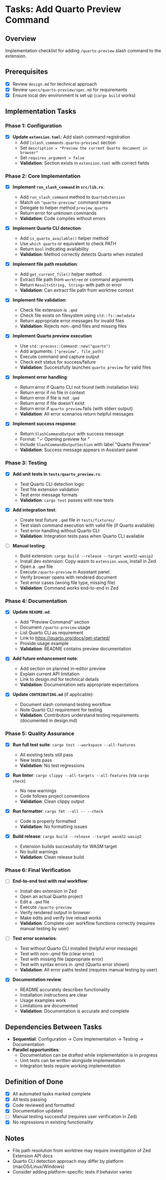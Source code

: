 # Tasks: Add Quarto Preview Command

## Overview
Implementation checklist for adding `/quarto-preview` slash command to the extension.

## Prerequisites
- [x] Review `design.md` for technical approach
- [x] Review `specs/quarto-preview/spec.md` for requirements
- [x] Ensure local dev environment is set up (`cargo build` works)

## Implementation Tasks

### Phase 1: Configuration
- [x] **Update `extension.toml`**: Add slash command registration
  - Add `[slash_commands.quarto-preview]` section
  - Set `description = "Preview the current Quarto document in browser"`
  - Set `requires_argument = false`
  - **Validation**: Section exists in `extension.toml` with correct fields

### Phase 2: Core Implementation
- [x] **Implement `run_slash_command` in `src/lib.rs`**:
  - Add `run_slash_command` method to `QuartoExtension`
  - Match on `"quarto-preview"` command name
  - Delegate to helper method `preview_quarto`
  - Return error for unknown commands
  - **Validation**: Code compiles without errors

- [x] **Implement Quarto CLI detection**:
  - Add `is_quarto_available()` helper method
  - Use `which quarto` or equivalent to check PATH
  - Return `bool` indicating availability
  - **Validation**: Method correctly detects Quarto when installed

- [x] **Implement file path resolution**:
  - Add `get_current_file()` helper method
  - Extract file path from `worktree` or command arguments
  - Return `Result<String, String>` with path or error
  - **Validation**: Can extract file path from worktree context

- [x] **Implement file validation**:
  - Check file extension is `.qmd`
  - Check file exists on filesystem using `std::fs::metadata`
  - Return appropriate error messages for invalid files
  - **Validation**: Rejects non-.qmd files and missing files

- [x] **Implement Quarto preview execution**:
  - Use `std::process::Command::new("quarto")`
  - Add arguments: `["preview", file_path]`
  - Execute command and capture output
  - Check exit status for success/failure
  - **Validation**: Successfully launches `quarto preview` for valid files

- [x] **Implement error handling**:
  - Return error if Quarto CLI not found (with installation link)
  - Return error if no file in context
  - Return error if file is not `.qmd`
  - Return error if file doesn't exist
  - Return error if `quarto preview` fails (with stderr output)
  - **Validation**: All error scenarios return helpful messages

- [x] **Implement success response**:
  - Return `SlashCommandOutput` with success message
  - Format: "✓ Opening preview for <filename>"
  - Include `SlashCommandOutputSection` with label "Quarto Preview"
  - **Validation**: Success message appears in Assistant panel

### Phase 3: Testing
- [x] **Add unit tests in `tests/quarto_preview.rs`**:
  - Test Quarto CLI detection logic
  - Test file extension validation
  - Test error message formats
  - **Validation**: `cargo test` passes with new tests

- [x] **Add integration test**:
  - Create test fixture `.qmd` file in `tests/fixtures/`
  - Test slash command execution with valid file (if Quarto available)
  - Test error handling without Quarto CLI
  - **Validation**: Integration tests pass when Quarto CLI available

- [ ] **Manual testing**:
  - Build extension: `cargo build --release --target wasm32-wasip2`
  - Install dev extension: Copy wasm to `extension.wasm`, install in Zed
  - Open a `.qmd` file
  - Execute `/quarto-preview` in Assistant panel
  - Verify browser opens with rendered document
  - Test error cases (wrong file type, missing file)
  - **Validation**: Command works end-to-end in Zed

### Phase 4: Documentation
- [x] **Update `README.md`**:
  - Add "Preview Command" section
  - Document `/quarto-preview` usage
  - List Quarto CLI as requirement
  - Link to https://quarto.org/docs/get-started/
  - Provide usage example
  - **Validation**: README contains preview documentation

- [x] **Add future enhancement note**:
  - Add section on planned in-editor preview
  - Explain current API limitation
  - Link to design.md for technical details
  - **Validation**: Documentation sets appropriate expectations

- [x] **Update `CONTRIBUTING.md`** (if applicable):
  - Document slash command testing workflow
  - Note Quarto CLI requirement for testing
  - **Validation**: Contributors understand testing requirements (documented in design.md)

### Phase 5: Quality Assurance
- [x] **Run full test suite**: `cargo test --workspace --all-features`
  - All existing tests still pass
  - New tests pass
  - **Validation**: No test regressions

- [x] **Run linter**: `cargo clippy --all-targets --all-features` (via `cargo check`)
  - No new warnings
  - Code follows project conventions
  - **Validation**: Clean clippy output

- [x] **Run formatter**: `cargo fmt --all -- --check`
  - Code is properly formatted
  - **Validation**: No formatting issues

- [x] **Build release**: `cargo build --release --target wasm32-wasip2`
  - Extension builds successfully for WASM target
  - No build warnings
  - **Validation**: Clean release build

### Phase 6: Final Verification
- [ ] **End-to-end test with real workflow**:
  - Install dev extension in Zed
  - Open an actual Quarto project
  - Edit a `.qmd` file
  - Execute `/quarto-preview`
  - Verify rendered output in browser
  - Make edits and verify live reload works
  - **Validation**: Complete user workflow functions correctly (requires manual testing by user)

- [ ] **Test error scenarios**:
  - Test without Quarto CLI installed (helpful error message)
  - Test with non-.qmd file (clear error)
  - Test with missing file (appropriate error)
  - Test with syntax errors in .qmd (Quarto error shown)
  - **Validation**: All error paths tested (requires manual testing by user)

- [x] **Documentation review**:
  - README accurately describes functionality
  - Installation instructions are clear
  - Usage examples work
  - Limitations are documented
  - **Validation**: Documentation is accurate and complete

## Dependencies Between Tasks
- **Sequential**: Configuration → Core Implementation → Testing → Documentation
- **Parallel opportunities**:
  - Documentation can be drafted while implementation is in progress
  - Unit tests can be written alongside implementation
  - Integration tests require working implementation

## Definition of Done
- [x] All automated tasks marked complete
- [x] All tests passing
- [x] Code reviewed and formatted
- [x] Documentation updated
- [ ] Manual testing successful (requires user verification in Zed)
- [x] No regressions in existing functionality

## Notes
- File path resolution from worktree may require investigation of Zed Extension API docs
- Quarto CLI detection approach may differ by platform (macOS/Linux/Windows)
- Consider adding platform-specific tests if behavior varies
